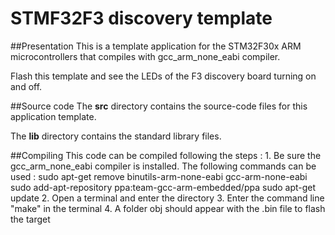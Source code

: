 # STMF32F3 discovery template

##Presentation
This is a template application for the STM32F30x ARM microcontrollers that compiles with gcc_arm_none_eabi compiler. 

Flash this template and see the LEDs of the F3 discovery board turning on and off.

##Source code 
The **src** directory contains the source-code files for this application template.

The **lib** directory contains the standard library files.

##Compiling
This code can be compiled following the steps :
	1. Be sure the gcc_arm_none_eabi compiler is installed. The following commands can be used : 
		sudo apt-get remove binutils-arm-none-eabi gcc-arm-none-eabi
		sudo add-apt-repository ppa:team-gcc-arm-embedded/ppa
		sudo apt-get update
	2. Open a terminal and enter the directory
	3. Enter the command line "make" in the terminal
	4. A folder obj should appear with the .bin file to flash the target
